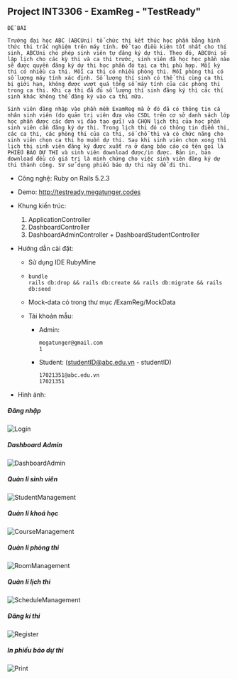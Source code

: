 ## Project INT3306 - ExamReg - "TestReady"

```
ĐỀ BÀI

Trường đại học ABC (ABCUni) tổ chức thi kết thúc học phần bằng hình thức thi trắc nghiệm trên máy tính. Để tạo điều kiện tốt nhất cho thí sinh, ABCUni cho phép sinh viên tự đăng ký dự thi. Theo đó, ABCUni sẽ lập lịch cho các kỳ thi và ca thi trước, sinh viên đã học học phần nào sẽ được quyền đăng ký dự thi học phần đó tại ca thi phù hợp. Mỗi kỳ thi có nhiều ca thi. Mỗi ca thi có nhiều phòng thi. Mỗi phòng thi có số lượng máy tính xác định. Số lượng thí sinh có thể thi cùng ca thi bị giới hạn, không được vượt quá tổng số máy tính của các phòng thi trong ca thi. Khi ca thi đã đủ số lượng thí sinh đăng ký thì các thí sinh khác không thể đăng ký vào ca thi nữa.

Sinh viên đăng nhập vào phần mềm ExamReg mà ở đó đã có thông tin cá nhân sinh viên (do quản trị viên đưa vào CSDL trên cơ sở danh sách lớp học phần được các đơn vị đào tạo gửi) và CHỌN lịch thi của học phần sinh viên cần đăng ký dự thi. Trong lịch thi đó có thông tin điểm thi, các ca thi, các phòng thi của ca thi, số chỗ thi và có chức năng cho sinh viên chọn ca thi họ muốn dự thi. Sau khi sinh viên chọn xong thì lịch thi sinh viên đăng ký được xuất ra ở dạng báo cáo có tên gọi là PHIẾU BÁO DỰ THI và sinh viên download được/in được. Bản in, bản download đều có giá trị là minh chứng cho việc sinh viên đăng ký dự thi thành công. SV sử dụng phiếu báo dự thi này để đi thi.
```

- Công nghệ: Ruby on Rails 5.2.3

- Demo: http://testready.megatunger.codes

- Khung kiến trúc:

  1. ApplicationController
  2. DashboardController
  3. DashboardAdminController + DashboardStudentController

- Hướng dẫn cài đặt:

  - Sử dụng IDE RubyMine

  - ```
    bundle
    rails db:drop && rails db:create && rails db:migrate && rails db:seed
    ```

  - Mock-data có trong thư mục /ExamReg/MockData

  - Tài khoản mẫu:

    - Admin:

      ```
      megatunger@gmail.com
      1
      ```

    - Student: (studentID@abc.edu.vn - studentID)

      ```
      17021351@abc.edu.vn
      17021351
      ```

      

- Hình ảnh:

##### Đăng nhập

![Login](https://raw.githubusercontent.com/megatunger/testready/master/Images/Image-1.png)

##### Dashboard Admin

![DashboardAdmin](https://raw.githubusercontent.com/megatunger/testready/master/Images/Image-2.png)

##### Quản lí sinh viên

![StudentManagement](https://raw.githubusercontent.com/megatunger/testready/master/Images/Image-3.png)

##### Quản lí khoá học

![CourseManagement](https://raw.githubusercontent.com/megatunger/testready/master/Images/Image-4.png)

##### Quản lí phòng thi

![RoomManagement](https://raw.githubusercontent.com/megatunger/testready/master/Images/Image-5.png)

##### Quản lí lịch thi

![ScheduleManagement](https://raw.githubusercontent.com/megatunger/testready/master/Images/Image-6.png)

##### Đăng kí thi

![Register](https://raw.githubusercontent.com/megatunger/testready/master/Images/Image-7.png)

##### In phiếu báo dự thi

![Print](https://raw.githubusercontent.com/megatunger/testready/master/Images/Image-8.png)
